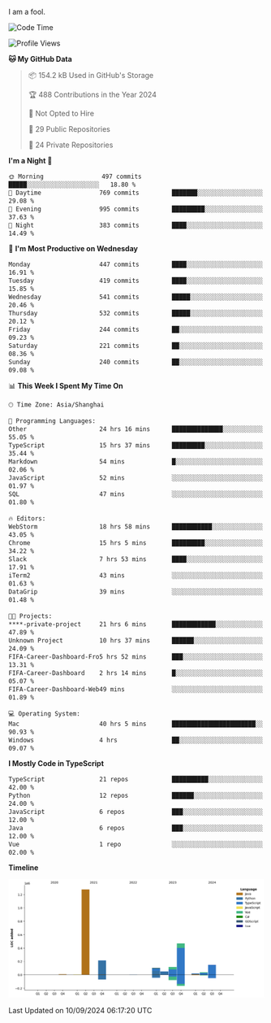 I am a fool.

<!--START_SECTION:waka-->
![Code Time](http://img.shields.io/badge/Code%20Time-1%2C805%20hrs%2030%20mins-blue)

![Profile Views](http://img.shields.io/badge/Profile%20Views-1-blue)

**🐱 My GitHub Data** 

> 📦 154.2 kB Used in GitHub's Storage 
 > 
> 🏆 488 Contributions in the Year 2024
 > 
> 🚫 Not Opted to Hire
 > 
> 📜 29 Public Repositories 
 > 
> 🔑 24 Private Repositories 
 > 
**I'm a Night 🦉** 

```text
🌞 Morning                497 commits         █████░░░░░░░░░░░░░░░░░░░░   18.80 % 
🌆 Daytime                769 commits         ███████░░░░░░░░░░░░░░░░░░   29.08 % 
🌃 Evening                995 commits         █████████░░░░░░░░░░░░░░░░   37.63 % 
🌙 Night                  383 commits         ████░░░░░░░░░░░░░░░░░░░░░   14.49 % 
```
📅 **I'm Most Productive on Wednesday** 

```text
Monday                   447 commits         ████░░░░░░░░░░░░░░░░░░░░░   16.91 % 
Tuesday                  419 commits         ████░░░░░░░░░░░░░░░░░░░░░   15.85 % 
Wednesday                541 commits         █████░░░░░░░░░░░░░░░░░░░░   20.46 % 
Thursday                 532 commits         █████░░░░░░░░░░░░░░░░░░░░   20.12 % 
Friday                   244 commits         ██░░░░░░░░░░░░░░░░░░░░░░░   09.23 % 
Saturday                 221 commits         ██░░░░░░░░░░░░░░░░░░░░░░░   08.36 % 
Sunday                   240 commits         ██░░░░░░░░░░░░░░░░░░░░░░░   09.08 % 
```


📊 **This Week I Spent My Time On** 

```text
🕑︎ Time Zone: Asia/Shanghai

💬 Programming Languages: 
Other                    24 hrs 16 mins      ██████████████░░░░░░░░░░░   55.05 % 
TypeScript               15 hrs 37 mins      █████████░░░░░░░░░░░░░░░░   35.44 % 
Markdown                 54 mins             █░░░░░░░░░░░░░░░░░░░░░░░░   02.06 % 
JavaScript               52 mins             ░░░░░░░░░░░░░░░░░░░░░░░░░   01.97 % 
SQL                      47 mins             ░░░░░░░░░░░░░░░░░░░░░░░░░   01.80 % 

🔥 Editors: 
WebStorm                 18 hrs 58 mins      ███████████░░░░░░░░░░░░░░   43.05 % 
Chrome                   15 hrs 5 mins       █████████░░░░░░░░░░░░░░░░   34.22 % 
Slack                    7 hrs 53 mins       ████░░░░░░░░░░░░░░░░░░░░░   17.91 % 
iTerm2                   43 mins             ░░░░░░░░░░░░░░░░░░░░░░░░░   01.63 % 
DataGrip                 39 mins             ░░░░░░░░░░░░░░░░░░░░░░░░░   01.48 % 

🐱‍💻 Projects: 
****-private-project     21 hrs 6 mins       ████████████░░░░░░░░░░░░░   47.89 % 
Unknown Project          10 hrs 37 mins      ██████░░░░░░░░░░░░░░░░░░░   24.09 % 
FIFA-Career-Dashboard-Fro5 hrs 52 mins       ███░░░░░░░░░░░░░░░░░░░░░░   13.31 % 
FIFA-Career-Dashboard    2 hrs 14 mins       █░░░░░░░░░░░░░░░░░░░░░░░░   05.07 % 
FIFA-Career-Dashboard-Web49 mins             ░░░░░░░░░░░░░░░░░░░░░░░░░   01.89 % 

💻 Operating System: 
Mac                      40 hrs 5 mins       ███████████████████████░░   90.93 % 
Windows                  4 hrs               ██░░░░░░░░░░░░░░░░░░░░░░░   09.07 % 
```

**I Mostly Code in TypeScript** 

```text
TypeScript               21 repos            ██████████░░░░░░░░░░░░░░░   42.00 % 
Python                   12 repos            ██████░░░░░░░░░░░░░░░░░░░   24.00 % 
JavaScript               6 repos             ███░░░░░░░░░░░░░░░░░░░░░░   12.00 % 
Java                     6 repos             ███░░░░░░░░░░░░░░░░░░░░░░   12.00 % 
Vue                      1 repo              ░░░░░░░░░░░░░░░░░░░░░░░░░   02.00 % 
```



**Timeline**

![Lines of Code chart](https://raw.githubusercontent.com/VeejaLiu/VeejaLiu/master/assets/bar_graph.png)


 Last Updated on 10/09/2024 06:17:20 UTC
<!--END_SECTION:waka-->
